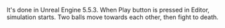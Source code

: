 It's done in Unreal Engine 5.5.3.
When Play button is pressed in Editor, simulation starts. Two balls move towards each other, then fight to death.
